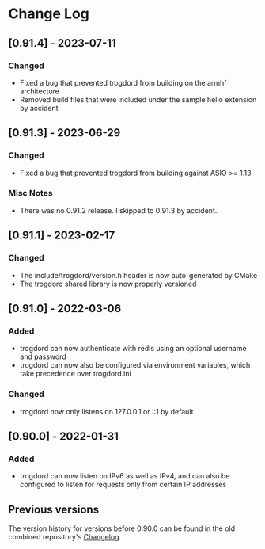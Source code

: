 
# Change Log

## [0.91.4] - 2023-07-11

### Changed

- Fixed a bug that prevented trogdord from building on the armhf architecture
- Removed build files that were included under the sample hello extension by accident

## [0.91.3] - 2023-06-29

### Changed

- Fixed a bug that prevented trogdord from building against ASIO >= 1.13

### Misc Notes

- There was no 0.91.2 release. I skipped to 0.91.3 by accident.

## [0.91.1] - 2023-02-17

### Changed

- The include/trogdord/version.h header is now auto-generated by CMake
- The trogdord shared library is now properly versioned

## [0.91.0] - 2022-03-06

### Added

- trogdord can now authenticate with redis using an optional username and password
- trogdord can now also be configured via environment variables, which take precedence over trogdord.ini

### Changed

- trogdord now only listens on 127.0.0.1 or ::1 by default

## [0.90.0] - 2022-01-31

### Added

- trogdord can now listen on IPv6 as well as IPv4, and can also be configured to listen for requests only from certain IP addresses

## Previous versions

The version history for versions before 0.90.0 can be found in the old combined repository's [Changelog](https://github.com/crankycyclops/trogdor-pp/blob/master/Changelog.md).

